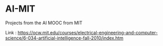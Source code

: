 # AI-MIT
Projects from the AI MOOC from MIT

Link : https://ocw.mit.edu/courses/electrical-engineering-and-computer-science/6-034-artificial-intelligence-fall-2010/index.htm
